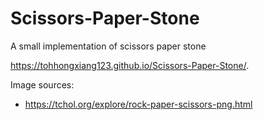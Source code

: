 # Scissors-Paper-Stone
A small implementation of scissors paper stone

https://tohhongxiang123.github.io/Scissors-Paper-Stone/.

Image sources:

- https://tchol.org/explore/rock-paper-scissors-png.html
